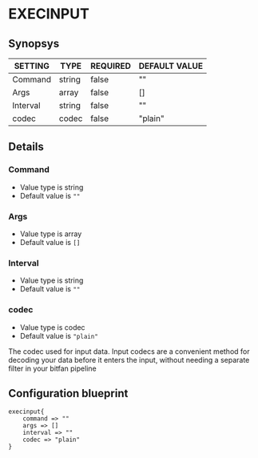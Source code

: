 # EXECINPUT


## Synopsys


| SETTING  |  TYPE  | REQUIRED | DEFAULT VALUE |
|----------|--------|----------|---------------|
| Command  | string | false    | ""            |
| Args     | array  | false    | []            |
| Interval | string | false    | ""            |
| codec    | codec  | false    | "plain"       |


## Details

### Command
* Value type is string
* Default value is `""`



### Args
* Value type is array
* Default value is `[]`



### Interval
* Value type is string
* Default value is `""`



### codec
* Value type is codec
* Default value is `"plain"`

The codec used for input data. Input codecs are a convenient method for decoding
your data before it enters the input, without needing a separate filter in your bitfan pipeline



## Configuration blueprint

```
execinput{
	command => ""
	args => []
	interval => ""
	codec => "plain"
}
```
